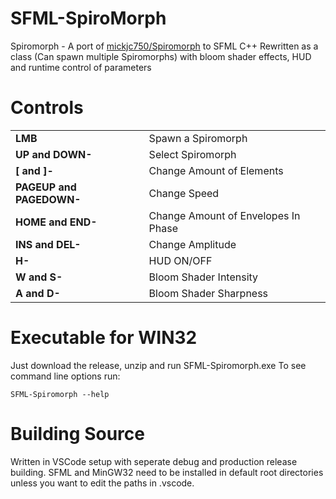 # SFML-SpiroMorph
Spiromorph - A port of [mickjc750/Spiromorph](https://github.com/mickjc750/Spiromorph) to SFML C++ Rewritten as a class (Can spawn multiple Spiromorphs) with bloom shader effects, HUD and runtime control of parameters

# Controls

|  |  |
| ------------- | ------------- |
| <b>LMB</b> | Spawn a Spiromorph |
| <b>UP and DOWN-</b> | Select Spiromorph |
| <b>[ and ]-</b> | Change Amount of Elements|
| <b>PAGEUP and PAGEDOWN-</b> | Change Speed |
| <b>HOME and END-</b> | Change Amount of Envelopes In Phase|
| <b>INS and DEL-</b> | Change Amplitude|
| <b>H-</b> | HUD ON/OFF |
| <b>W and S-</b> | Bloom Shader Intensity |
| <b>A and D-</b> | Bloom Shader Sharpness |

# Executable for WIN32
Just download the release, unzip and run SFML-Spiromorph.exe
To see command line options run:
```
SFML-Spiromorph --help
```
# Building Source
Written in VSCode setup with seperate debug and production release building.  SFML and MinGW32 need to be installed in default root directories
unless you want to edit the paths in .vscode.
